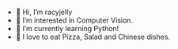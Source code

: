- 👋 Hi, I’m racyjelly
- 👀 I’m interested in Computer Vision.
- 🌱 I’m currently learning Python!
- 🍕 I love to eat Pizza, Salad and Chinese dishes.
